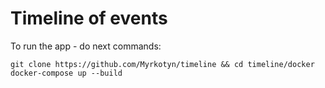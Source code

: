 # Timeline of events 

To run the app - do next commands:
```
git clone https://github.com/Myrkotyn/timeline && cd timeline/docker
docker-compose up --build
```